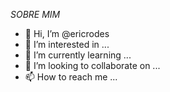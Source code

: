 *SOBRE MIM*

- 👋 Hi, I’m @ericrodes
- 👀 I’m interested in ...
- 🌱 I’m currently learning ...
- 💞️ I’m looking to collaborate on ...
- 📫 How to reach me ...

<!---
ericrodes/ericrodes is a ✨ special ✨ repository because its `README.md` (this file) appears on your GitHub profile.
You can click the Preview link to take a look at your changes.
--->

